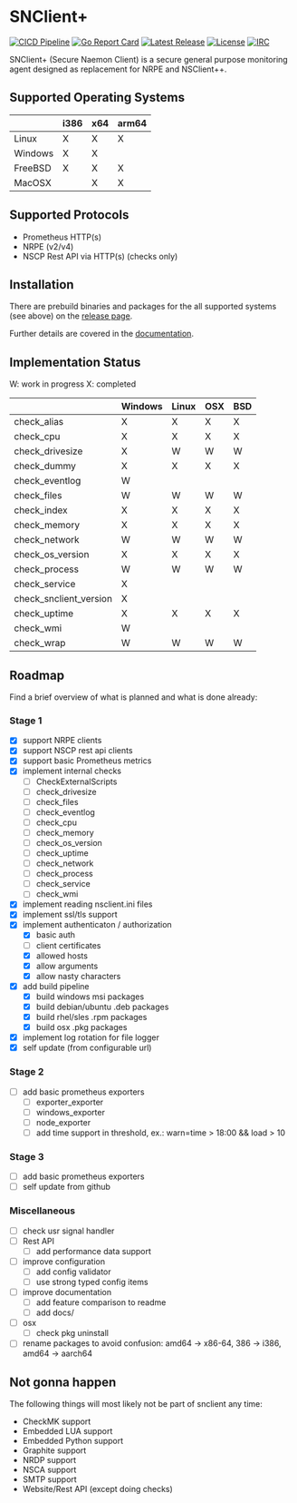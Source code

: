 # SNClient+
[![CICD Pipeline](https://github.com/Consol-Monitoring/snclient/actions/workflows/cicd.yml/badge.svg?branch=main)](https://github.com/Consol-Monitoring/snclient/actions/workflows/cicd.yml)
[![Go Report Card](https://goreportcard.com/badge/github.com/Consol-Monitoring/snclient)](https://goreportcard.com/report/github.com/Consol-Monitoring/snclient)
[![Latest Release](https://img.shields.io/github/v/release/Consol-Monitoring/snclient?sort=semver)](https://github.com/Consol-Monitoring/snclient/releases)
[![License](https://img.shields.io/github/license/Consol-Monitoring/snclient)](https://github.com/Consol-Monitoring/snclient/blob/main/LICENSE)
[![IRC](https://img.shields.io/badge/IRC-libera.chat%2F%23snclient-blue)](https://web.libera.chat/?nick=Guest?#snclient)

SNClient+ (Secure Naemon Client) is a secure general purpose monitoring agent designed as replacement for NRPE and NSClient++.

## Supported Operating Systems

|         | i386 | x64 | arm64 |
|---------|------|-----|-------|
| Linux   |   X  |  X  |   X   |
| Windows |   X  |  X  |       |
| FreeBSD |   X  |  X  |   X   |
| MacOSX  |      |  X  |   X   |

## Supported Protocols

 - Prometheus HTTP(s)
 - NRPE (v2/v4)
 - NSCP Rest API via HTTP(s) (checks only)

## Installation
There are prebuild binaries and packages for the all supported systems (see above) on the
[release page](https://github.com/Consol-Monitoring/snclient/releases).


Further details are covered in the [documentation](docs/install.md).

## Implementation Status
W: work in progress
X: completed

|                        | Windows |  Linux  |   OSX   |   BSD   |
|------------------------|---------|---------|---------|---------|
| check_alias            |    X    |    X    |    X    |    X    |
| check_cpu              |    X    |    X    |    X    |    X    |
| check_drivesize        |    X    |    W    |    W    |    W    |
| check_dummy            |    X    |    X    |    X    |    X    |
| check_eventlog         |    W    |         |         |         |
| check_files            |    W    |    W    |    W    |    W    |
| check_index            |    X    |    X    |    X    |    X    |
| check_memory           |    X    |    X    |    X    |    X    |
| check_network          |    W    |    W    |    W    |    W    |
| check_os_version       |    X    |    X    |    X    |    X    |
| check_process          |    W    |    W    |    W    |    W    |
| check_service          |    X    |         |         |         |
| check_snclient_version |    X    |         |         |         |
| check_uptime           |    X    |    X    |    X    |    X    |
| check_wmi              |    W    |         |         |         |
| check_wrap             |    W    |    W    |    W    |    W    |


## Roadmap
Find a brief overview of what is planned and what is done already:

### Stage 1
- [X] support NRPE clients
- [X] support NSCP rest api clients
- [X] support basic Prometheus metrics
- [X] implement internal checks
  - [ ] CheckExternalScripts
  - [ ] check_drivesize
  - [ ] check_files
  - [ ] check_eventlog
  - [ ] check_cpu
  - [ ] check_memory
  - [ ] check_os_version
  - [ ] check_uptime
  - [ ] check_network
  - [ ] check_process
  - [ ] check_service
  - [ ] check_wmi
- [X] implement reading nsclient.ini files
- [X] implement ssl/tls support
- [X] implement authenticaton / authorization
  - [X] basic auth
  - [ ] client certificates
  - [X] allowed hosts
  - [X] allow arguments
  - [X] allow nasty characters
- [X] add build pipeline
  - [X] build windows msi packages
  - [X] build debian/ubuntu .deb packages
  - [X] build rhel/sles .rpm packages
  - [X] build osx .pkg packages
- [X] implement log rotation for file logger
- [X] self update (from configurable url)

### Stage 2
- [ ] add basic prometheus exporters
  - [ ] exporter_exporter
  - [ ] windows_exporter
  - [ ] node_exporter
  - [ ] add time support in threshold, ex.: warn=time > 18:00 && load > 10

### Stage 3
- [ ] add basic prometheus exporters
- [ ] self update from github

### Miscellaneous
- [ ] check usr signal handler
- [ ] Rest API
  - [ ] add performance data support
- [ ] improve configuration
  - [ ] add config validator
  - [ ] use strong typed config items
- [ ] improve documentation
  - [ ] add feature comparison to readme
  - [ ] add docs/
- [ ] osx
  - [ ] check pkg uninstall
- [ ] rename packages to avoid confusion: amd64 -> x86-64, 386 -> i386, amd64 -> aarch64

## Not gonna happen
The following things will most likely not be part of snclient any time:

- CheckMK support
- Embedded LUA support
- Embedded Python support
- Graphite support
- NRDP support
- NSCA support
- SMTP support
- Website/Rest API (except doing checks)
